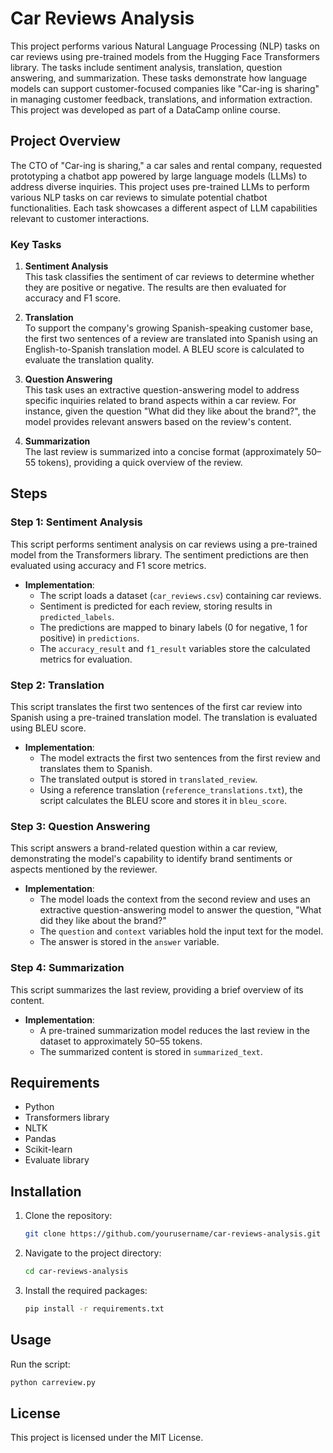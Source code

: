 # Car Reviews Analysis

This project performs various Natural Language Processing (NLP) tasks on car reviews using pre-trained models from the Hugging Face Transformers library. The tasks include sentiment analysis, translation, question answering, and summarization. These tasks demonstrate how language models can support customer-focused companies like "Car-ing is sharing" in managing customer feedback, translations, and information extraction. This project was developed as part of a DataCamp online course.

## Project Overview

The CTO of "Car-ing is sharing," a car sales and rental company, requested prototyping a chatbot app powered by large language models (LLMs) to address diverse inquiries. This project uses pre-trained LLMs to perform various NLP tasks on car reviews to simulate potential chatbot functionalities. Each task showcases a different aspect of LLM capabilities relevant to customer interactions.

### Key Tasks

1.  **Sentiment Analysis**  
    This task classifies the sentiment of car reviews to determine whether they are positive or negative. The results are then evaluated for accuracy and F1 score.
    
2.  **Translation**  
    To support the company's growing Spanish-speaking customer base, the first two sentences of a review are translated into Spanish using an English-to-Spanish translation model. A BLEU score is calculated to evaluate the translation quality.
    
3.  **Question Answering**  
    This task uses an extractive question-answering model to address specific inquiries related to brand aspects within a car review. For instance, given the question "What did they like about the brand?", the model provides relevant answers based on the review's content.
    
4.  **Summarization**  
    The last review is summarized into a concise format (approximately 50–55 tokens), providing a quick overview of the review.
    

## Steps

### Step 1: Sentiment Analysis

This script performs sentiment analysis on car reviews using a pre-trained model from the Transformers library. The sentiment predictions are then evaluated using accuracy and F1 score metrics.

-   **Implementation**:
    -   The script loads a dataset (`car_reviews.csv`) containing car reviews.
    -   Sentiment is predicted for each review, storing results in `predicted_labels`.
    -   The predictions are mapped to binary labels (0 for negative, 1 for positive) in `predictions`.
    -   The `accuracy_result` and `f1_result` variables store the calculated metrics for evaluation.

### Step 2: Translation

This script translates the first two sentences of the first car review into Spanish using a pre-trained translation model. The translation is evaluated using BLEU score.

-   **Implementation**:
    -   The model extracts the first two sentences from the first review and translates them to Spanish.
    -   The translated output is stored in `translated_review`.
    -   Using a reference translation (`reference_translations.txt`), the script calculates the BLEU score and stores it in `bleu_score`.

### Step 3: Question Answering

This script answers a brand-related question within a car review, demonstrating the model's capability to identify brand sentiments or aspects mentioned by the reviewer.

-   **Implementation**:
    -   The model loads the context from the second review and uses an extractive question-answering model to answer the question, "What did they like about the brand?"
    -   The `question` and `context` variables hold the input text for the model.
    -   The answer is stored in the `answer` variable.

### Step 4: Summarization

This script summarizes the last review, providing a brief overview of its content.

-   **Implementation**:
    -   A pre-trained summarization model reduces the last review in the dataset to approximately 50–55 tokens.
    -   The summarized content is stored in `summarized_text`.

## Requirements
- Python
- Transformers library
- NLTK
- Pandas
- Scikit-learn
- Evaluate library

## Installation
1. Clone the repository:
   ```sh
   git clone https://github.com/yourusername/car-reviews-analysis.git
   ```
2. Navigate to the project directory:
   ```sh
   cd car-reviews-analysis
   ```
3. Install the required packages:
   ```sh
   pip install -r requirements.txt
   ```

## Usage
Run the script:
```sh
python carreview.py
```

## License
This project is licensed under the MIT License.


